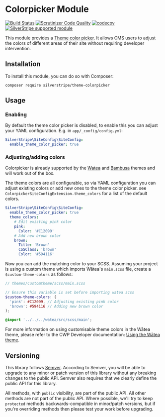 # Colorpicker Module

[![Build Status](https://travis-ci.org/silverstripe/colorpicker.svg?branch=master)](https://travis-ci.org/silverstripe/colorpicker)
[![Scrutinizer Code Quality](https://scrutinizer-ci.com/g/silverstripe/colorpicker/badges/quality-score.png?b=master)](https://scrutinizer-ci.com/g/silverstripe/colorpicker/?branch=master)
[![codecov](https://codecov.io/gh/silverstripe/colorpicker/branch/master/graph/badge.svg)](https://codecov.io/gh/silverstripe/colorpicker)
[![SilverStripe supported module](https://img.shields.io/badge/silverstripe-supported-0071C4.svg)](https://www.silverstripe.org/software/addons/silverstripe-commercially-supported-module-list/)

This module provides a [Theme color picker](docs/en/01_Features/ThemeColors.md). It allows CMS users to adjust the colors of different areas of their site without requiring developer intervention.

## Installation

To install this module, you can do so with Composer:

```
composer require silverstripe/theme-colorpicker
```

## Usage

### Enabling

By default the theme color picker is disabled, to enable this you can adjust your YAML configuration. E.g. in
`app/_config/config.yml`:

```yml
SilverStripe\SiteConfig\SiteConfig:
  enable_theme_color_picker: true
```

### Adjusting/adding colors

Colorpicker is already supported by the [Watea](https://github.com/silverstripe/cwp-watea-theme) and [Bambusa](https://github.com/silverstripe/bambusa-theme) themes and will work out of the box.

The theme colors are all configurable, so via YAML configuration you can adjust existing colors or add new ones to
the theme color picker. see `ColorpickerSiteConfigExtension.theme_colors` for a list of the default colors.

```yml
SilverStripe\SiteConfig\SiteConfig:
  enable_theme_color_picker: true
  theme_colors:
    # Edit existing pink color
    pink:
      Color: '#C12099'
    # Add new brown color
    brown:
      Title: 'Brown'
      CSSClass: 'brown'
      Color: '#594116'
```

Now you can add the matching color to your SCSS. Assuming your project is using a custom theme which imports Wātea's
`main.scss` file, create a `$custom-theme-colors` as follows:

```scss
// themes/customtheme/scss/main.scss

// Ensure this variable is set before importing watea scss
$custom-theme-colors: (
  'pink': #C12099, // Adjusting existing pink color
  'brown': #594116 // Adding new brown color
);

@import '../../../watea/src/scss/main';
```

For more information on using customisable theme colors in the Wātea theme, please refer to the CWP
Developer documentation: [Using the Wātea theme](https://github.com/silverstripe/cwp/blob/master/docs/en/01_Working_with_projects/14_Using_the_Watea_theme.md).

## Versioning

This library follows [Semver](http://semver.org). According to Semver, you will be able to upgrade to any minor or patch version of this library without any breaking changes to the public API. Semver also requires that we clearly define the public API for this library.

All methods, with `public` visibility, are part of the public API. All other methods are not part of the public API. Where possible, we'll try to keep `protected` methods backwards-compatible in minor/patch versions, but if you're overriding methods then please test your work before upgrading.

